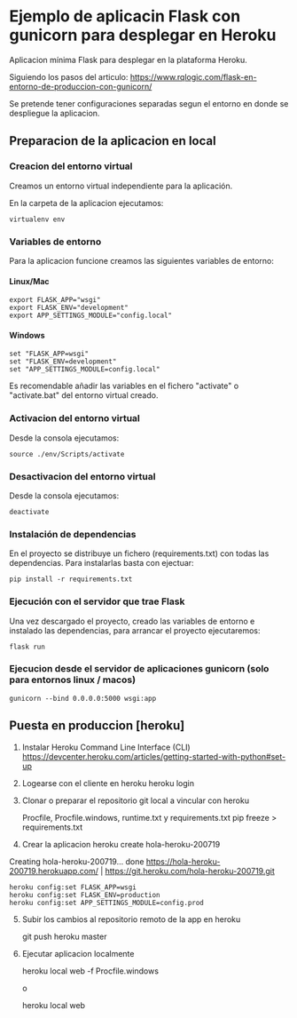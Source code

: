 # Ejemplo de aplicacin Flask con gunicorn para desplegar en Heroku

Aplicacion mínima Flask para desplegar en la plataforma Heroku. 

Siguiendo los pasos del articulo: https://www.rqlogic.com/flask-en-entorno-de-produccion-con-gunicorn/

Se pretende tener configuraciones separadas segun el entorno en donde se despliegue la aplicacion.

## Preparacion de la aplicacion en local

### Creacion del entorno virtual

Creamos un entorno virtual independiente para la aplicación. 

En la carpeta de la aplicacion ejecutamos:

    virtualenv env

### Variables de entorno

Para la aplicacion funcione creamos las siguientes variables de entorno:

#### Linux/Mac

    export FLASK_APP="wsgi"
    export FLASK_ENV="development"
    export APP_SETTINGS_MODULE="config.local"

#### Windows

    set "FLASK_APP=wsgi"
    set "FLASK_ENV=development"
    set "APP_SETTINGS_MODULE=config.local"
    
Es recomendable añadir las variables en el fichero "activate" o "activate.bat" del entorno virtual creado. 

### Activacion del entorno virtual

Desde la consola ejecutamos:

    source ./env/Scripts/activate

### Desactivacion del entorno virtual

Desde la consola ejecutamos:

    deactivate

### Instalación de dependencias

En el proyecto se distribuye un fichero (requirements.txt) con todas las dependencias. Para instalarlas
basta con ejectuar:

    pip install -r requirements.txt

### Ejecución con el servidor que trae Flask

Una vez descargado el proyecto, creado las variables de entorno e instalado las dependencias,
para arrancar el proyecto ejecutaremos:

    flask run

### Ejecucion desde el servidor de aplicaciones gunicorn (solo para entornos linux / macos)

    gunicorn --bind 0.0.0.0:5000 wsgi:app


## Puesta en produccion [heroku]

1. Instalar Heroku Command Line Interface (CLI) https://devcenter.heroku.com/articles/getting-started-with-python#set-up

2. Logearse con el cliente en heroku 
    heroku login

3. Clonar o preparar el repositorio git local a vincular con heroku

    Procfile, Procfile.windows, runtime.txt y requirements.txt
    pip freeze > requirements.txt

4. Crear la aplicacion 
    heroku create hola-heroku-200719
    
Creating hola-heroku-200719... done
https://hola-heroku-200719.herokuapp.com/ | https://git.heroku.com/hola-heroku-200719.git

    heroku config:set FLASK_APP=wsgi
    heroku config:set FLASK_ENV=production
    heroku config:set APP_SETTINGS_MODULE=config.prod

5. Subir los cambios al repositorio remoto de la app en heroku

    git push heroku master

6. Ejecutar aplicacion localmente

    heroku local web -f Procfile.windows

    o 

    heroku local web 